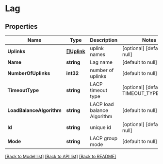 # Lag

## Properties
Name | Type | Description | Notes
------------ | ------------- | ------------- | -------------
**Uplinks** | [**[]Uplink**](Uplink.md) | uplink names | [optional] [default to null]
**Name** | **string** | Lag name | [default to null]
**NumberOfUplinks** | **int32** | number of uplinks | [default to null]
**TimeoutType** | **string** | LACP timeout type | [optional] [default to TIMEOUT_TYPE.SLOW]
**LoadBalanceAlgorithm** | **string** | LACP load balance Algorithm | [default to null]
**Id** | **string** | unique id | [optional] [default to null]
**Mode** | **string** | LACP group mode | [default to null]

[[Back to Model list]](../README.md#documentation-for-models) [[Back to API list]](../README.md#documentation-for-api-endpoints) [[Back to README]](../README.md)

